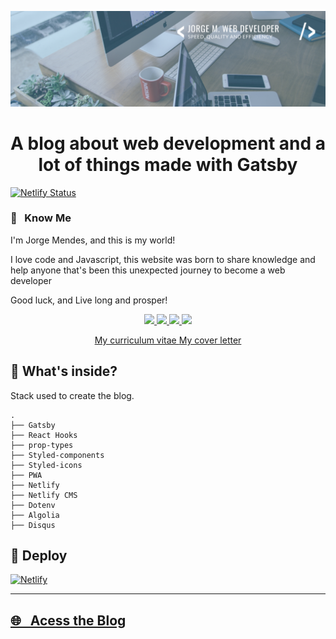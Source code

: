 <p align="center">
  <a href="https://jorgemendes.com.br/">
    <img src="https://raw.githubusercontent.com/Jorge-Bill/blog/master/src/images/jorge_banner.png">
  </a>
</p>
<h1 align="center">
  A blog about web development and a lot of things made with Gatsby
</h1>

[![Netlify Status](https://api.netlify.com/api/v1/badges/1132fe74-5ceb-46e3-b6b8-9e6c8bd6372f/deploy-status)](https://app.netlify.com/sites/jorge-mendes-blog/deploys)

<h3> 🎯 &nbsp; Know Me </h3>

<p>I'm Jorge Mendes, and this is my world!</p>
<p>I love code and Javascript, this website was born to share knowledge and help anyone that's been this unexpected journey to become a web developer</p>
<p>Good luck, and Live long and prosper!</p>

<p align="center">
  <a href="https://www.linkedin.com/in/jorge-mendes-83a572a7/?locale=en_US">
    <img src="https://img.shields.io/badge/-linkedin-0077B5?style=flat-square&logo=Linkedin&logoColor=white"/>
  </a>
  <a href="mailto:jorge.mendesx@gmail.com">
    <img src="https://img.shields.io/badge/-gmail-D14836?style=flat-square&logo=gmail&logoColor=white"/>
  </a>
  <a href="https://www.instagram.com/jorgebillsilva/?hl=pt-br">
    <img src="https://img.shields.io/badge/-instagram-E4405F?style=flat-square&logo=Instagram&logoColor=white"/>
  </a>
  <a href="https://www.facebook.com/jorgebill.silva">
    <img src="https://img.shields.io/badge/-facebook-1877F2?style=flat-square&logo=Facebook&logoColor=white"/>
  </a>
</p>

<p align="center">
  <a href="https://raw.githubusercontent.com/Jorge-Bill/blog/master/src/static/assets/docs/JORGE_MENDES_resume.pdf">
    My curriculum vitae
  </a>
  <a href="https://raw.githubusercontent.com/Jorge-Bill/blog/master/src/static/assets/docs/JORGE_MENDES_cover_letter.pdf">
    My cover letter
  </a>
</p>

## 🚀 What's inside?

Stack used to create the blog.

    .
    ├── Gatsby
    ├── React Hooks
    ├── prop-types
    ├── Styled-components
    ├── Styled-icons
    ├── PWA
    ├── Netlify
    ├── Netlify CMS
    ├── Dotenv
    ├── Algolia
    ├── Disqus

## 💫 Deploy

[![Netlify](https://www.netlify.com/img/deploy/button.svg)](https://app.netlify.com/start/deploy?repository=https://github.com/gatsbyjs/gatsby-starter-default)

---

## <a href="https://jorgemendes.com.br/"> 🌐 &nbsp; Acess the Blog </a>
